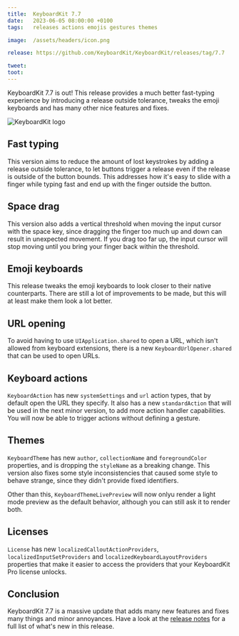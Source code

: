 ```yaml
---
title:  KeyboardKit 7.7
date:   2023-06-05 08:00:00 +0100
tags:   releases actions emojis gestures themes

image:  /assets/headers/icon.png

release: https://github.com/KeyboardKit/KeyboardKit/releases/tag/7.7

tweet:  
toot:   
---
```


KeyboardKit 7.7 is out! This release provides a much better fast-typing experience by introducing a release outside tolerance, tweaks the emoji keyboards and has many other nice features and fixes.

![KeyboardKit logo]({{page.image}})


## Fast typing

This version aims to reduce the amount of lost keystrokes by adding a release outside tolerance, to let buttons trigger a release even if the release is outside of the button bounds. This addresses how it's easy to slide with a finger while typing fast and end up with the finger outside the button.


## Space drag

This version also adds a vertical threshold when moving the input cursor with the space key, since dragging the finger too much up and down can result in unexpected movement. If you drag too far up, the input cursor will stop moving until you bring your finger back within the threshold.


## Emoji keyboards

This release tweaks the emoji keyboards to look closer to their native counterparts. There are still a lot of improvements to be made, but this will at least make them look a lot better.


## URL opening

To avoid having to use `UIApplication.shared` to open a URL, which isn't allowed from keyboard extensions, there is a new `KeyboardUrlOpener.shared` that can be used to open URLs.


## Keyboard actions

`KeyboardAction` has new `systemSettings` and `url` action types, that by default open the URL they specify. It also has a new `standardAction` that will be used in the next minor version, to add more action handler capabilities. You will now be able to trigger actions without defining a gesture.


## Themes

`KeyboardTheme` has new `author`, `collectionName` and  `foregroundColor` properties, and is dropping the `styleName` as a breaking change. This version also fixes some style inconsistencies that caused some style to behave strange, since they didn't provide fixed identifiers.

Other than this, `KeyboardThemeLivePreview` will now onlyu render a light mode preview as the default behavior, although you can still ask it to render both.


## Licenses

`License` has new `localizedCalloutActionProviders`, `localizedInputSetProviders` and `localizedKeyboardLayoutProviders` properties that make it easier to access the providers that your KeyboardKit Pro license unlocks.


## Conclusion

KeyboardKit 7.7 is a massive update that adds many new features and fixes many things and minor annoyances. Have a look at the [release notes]({{page.release}}) for a full list of what's new in this release.